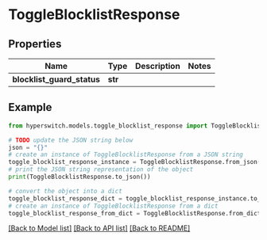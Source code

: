 # ToggleBlocklistResponse


## Properties

Name | Type | Description | Notes
------------ | ------------- | ------------- | -------------
**blocklist_guard_status** | **str** |  | 

## Example

```python
from hyperswitch.models.toggle_blocklist_response import ToggleBlocklistResponse

# TODO update the JSON string below
json = "{}"
# create an instance of ToggleBlocklistResponse from a JSON string
toggle_blocklist_response_instance = ToggleBlocklistResponse.from_json(json)
# print the JSON string representation of the object
print(ToggleBlocklistResponse.to_json())

# convert the object into a dict
toggle_blocklist_response_dict = toggle_blocklist_response_instance.to_dict()
# create an instance of ToggleBlocklistResponse from a dict
toggle_blocklist_response_from_dict = ToggleBlocklistResponse.from_dict(toggle_blocklist_response_dict)
```
[[Back to Model list]](../README.md#documentation-for-models) [[Back to API list]](../README.md#documentation-for-api-endpoints) [[Back to README]](../README.md)


